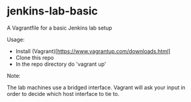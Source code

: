 # jenkins-lab-basic
A Vagrantfile for a basic Jenkins lab setup

Usage: 
* Install (Vagrant)[https://www.vagrantup.com/downloads.html]
* Clone this repo
* In the repo directory do 'vagrant up'
    
Note:  

The lab machines use a bridged interface. 
Vagrant will ask your input in order to decide 
which host interface to tie to.

